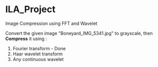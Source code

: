 # ILA_Project
Image Compression using FFT and Wavelet

Convert the given image "Boneyard_IMG_5341.jpg" to grayscale, then **Compress** it using :
1. Fourier transform - Done
2. Haar wavelet transform
3. Any continuous wavelet
